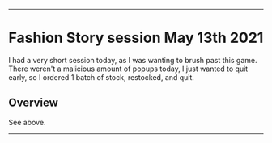 
***

# Fashion Story session May 13th 2021

I had a very short session today, as I was wanting to brush past this game. There weren't a malicious amount of popups today, I just wanted to quit early, so I ordered 1 batch of stock, restocked, and quit.

## Overview

See above.

***

